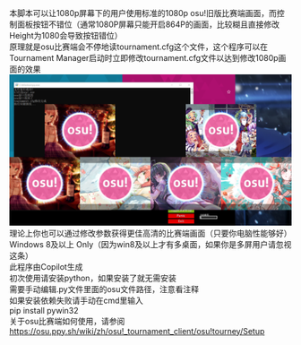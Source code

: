 本脚本可以让1080p屏幕下的用户使用标准的1080p osu!旧版比赛端画面，而控制面板按钮不错位（通常1080P屏幕只能开启864P的画面，比较糊且直接修改Height为1080会导致按钮错位）  
原理就是osu比赛端会不停地读tournament.cfg这个文件，这个程序可以在Tournament Manager启动时立即修改tournament.cfg文件以达到修改1080p画面的效果  
![image](test.png)  
理论上你也可以通过修改参数获得更佳高清的比赛端画面（只要你电脑性能够好）  
Windows 8及以上 Only（因为win8及以上才有多桌面，如果你是多屏用户请忽视这条）  
此程序由Copilot生成  
初次使用请安装python，如果安装了就无需安装  
需要手动编辑.py文件里面的osu文件路径，注意看注释  
如果安装依赖失败请手动在cmd里输入  
pip install pywin32  
关于osu比赛端如何使用，请参阅[https://osu.ppy.sh/wiki/zh/osu!_tournament_client/osu!tourney/Setup  ](https://osu.ppy.sh/wiki/zh/osu%21_tournament_client/osu%21tourney)  
